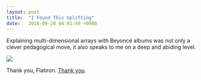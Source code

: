 ```yaml
---
layout: post
title:  "I Found This Uplifting"
date:   2016-09-28 04:01:49 +0000
---
```



Explaining multi-dimensional arrays with Beyoncé albums was not only a clever pedagogical move, it also speaks to me on a deep and abiding level.

![](https://pbs.twimg.com/media/CtaXn6dXYAQvoC5.jpg)

Thank you, Flatiron. [Thank you](https://vine.co/v/ODmrLurXZ6b).


